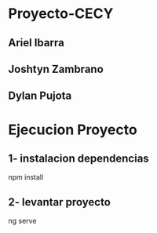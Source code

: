 # Proyecto-CECY
## Ariel Ibarra
## Joshtyn Zambrano
## Dylan Pujota



# Ejecucion Proyecto
## 1- instalacion dependencias
npm install
## 2- levantar proyecto
ng serve
